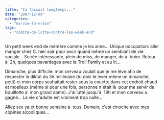 ```yaml
---
title: "Ca faisait longtemps..."
date: "2007-12-09"
categories: 
  - "ma-vie-la-vraie"
tags: 
  - "comite-de-lutte-contre-les-week-end"
---
```


Un petit week end de mémère comme je les aime... Unique occupation: aller manger chez C. hier soir pour avoir quand même un semblant de vie sociale... Soirée intéressante, plein de miss, de manger, de à  boire. Retour à  2h, quelques bavardages avec la Troll Family et au lit...

Dimanche, plus difficile: mon cerveau voulait que je me lève afin de respecter le diktat du 3è millénaire (tu dois te lever même un dimanche, petit) et mon corps souhaitait rester sous la couette dans cet endroit chaud et moelleux (même si pour une fois, personne n'était là  pour me servir de bouillotte à  mon grand damn). J'ai lutté jusqu'à  18h et mon cerveau a gagné... La vie d'adulte est vraiment trop nulle...

Allez see ya et bonne semaine à  tous. Demain, c'est cinoche avec mes copines alcooliques...
